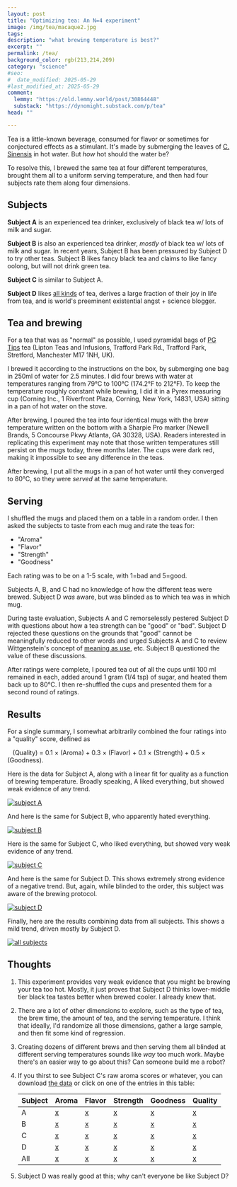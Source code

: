 ```yaml
---
layout: post
title: "Optimizing tea: An N=4 experiment"
image: /img/tea/macaque2.jpg
tags: 
description: "what brewing temperature is best?" 
excerpt: ""
permalink: /tea/
background_color: rgb(213,214,209)
category: "science"
#seo:
#  date_modified: 2025-05-29
#last_modified_at: 2025-05-29
comment:
  lemmy: "https://old.lemmy.world/post/30864448"
  substack: "https://dynomight.substack.com/p/tea"
head: ""

---
```


Tea is a little-known beverage, consumed for flavor or sometimes for conjectured effects as a stimulant. It's made by submerging the leaves of [C. Sinensis](https://en.wikipedia.org/wiki/Camellia_sinensis) in hot water. But *how* hot should the water be?

To resolve this, I brewed the same tea at four different temperatures, brought them all to a uniform serving temperature, and then had four subjects rate them along four dimensions.

## Subjects

**Subject A** is an experienced tea drinker, exclusively of black tea w/ lots of milk and sugar.

**Subject B** is also an experienced tea drinker, *mostly* of black tea w/ lots of milk and sugar. In recent years, Subject B has been pressured by Subject D to try other teas. Subject B likes fancy black tea and claims to like fancy oolong, but will not drink green tea.

**Subject C** is similar to Subject A.

**Subject D** likes [all kinds](https://dynomight.net/bourdieu/#on-abstraction-and-omnivores) of tea, derives a large fraction of their joy in life from tea, and is world's preeminent existential angst + science blogger.

## Tea and brewing

For a tea that was as "normal" as possible, I used pyramidal bags of [PG Tips](https://en.wikipedia.org/wiki/PG_Tips) tea (Lipton Teas and Infusions, Trafford Park Rd., Trafford Park, Stretford, Manchester M17 1NH, UK).

I brewed it according to the instructions on the box, by submerging one bag in 250ml of water for 2.5 minutes. I did four brews with water at temperatures ranging from 79°C to 100°C (174.2°F to 212°F). To keep the temperature roughly constant while brewing, I did it in a Pyrex measuring cup (Corning Inc., 1 Riverfront Plaza, Corning, New York, 14831, USA) sitting in a pan of hot water on the stove.

After brewing, I poured the tea into four identical mugs with the brew temperature written on the bottom with a Sharpie Pro marker (Newell Brands, 5 Concourse Pkwy Atlanta, GA 30328, USA). Readers interested in replicating this experiment may note that those written temperatures still persist on the mugs today, three months later. The cups were dark red, making it impossible to see any difference in the teas.

After brewing, I put all the mugs in a pan of hot water until they converged to 80°C, so they were *served* at the same temperature.

## Serving

I shuffled the mugs and placed them on a table in a random order. I then asked the subjects to taste from each mug and rate the teas for:

* "Aroma"
* "Flavor"
* "Strength"
* "Goodness"

Each rating was to be on a 1-5 scale, with 1=bad and 5=good.

Subjects A, B, and C had no knowledge of how the different teas were brewed. Subject D *was* aware, but was blinded as to which tea was in which mug.

During taste evaluation, Subjects A and C remorselessly pestered Subject D with questions about how a tea strength can be "good" or "bad". Subject D rejected these questions on the grounds that "good" cannot be meaningfully reduced to other words and urged Subjects A and C to review Wittgenstein's concept of [meaning as use](https://en.wikipedia.org/wiki/Philosophical_Investigations#Meaning_as_use), etc. Subject B questioned the value of these discussions.

After ratings were complete, I poured tea out of all the cups until 100 ml remained in each, added around 1 gram (1/4 tsp) of sugar, and heated them back up to 80°C. I then re-shuffled the cups and presented them for a second round of ratings.

## Results

For a single summary, I somewhat arbitrarily combined the four ratings into a "quality" score, defined as

&nbsp;&nbsp; (Quality) = 0.1 × (Aroma) + 0.3 × (Flavor) + 0.1 × (Strength) + 0.5 × (Goodness).

Here is the data for Subject A, along with a linear fit for quality as a function of brewing temperature. Broadly speaking, A liked everything, but showed weak evidence of any trend.

[![subject A](/img/tea/quality_A.svg)](/img/tea/quality_A.pdf)

And here is the same for Subject B, who apparently hated everything.

[![subject B](/img/tea/quality_B.svg)](/img/tea/quality_B.pdf)

Here is the same for Subject C, who liked everything, but showed very weak evidence of any trend.

[![subject C](/img/tea/quality_C.svg)](/img/tea/quality_C.pdf)

And here is the same for Subject D. This shows extremely strong evidence of a negative trend. But, again, while blinded to the order, this subject was aware of the brewing protocol.

[![subject D](/img/tea/quality_D.svg)](/img/tea/quality_D.pdf)

Finally, here are the results combining data from all subjects. This shows a mild trend, driven mostly by Subject D.

[![all subjects](/img/tea/quality_all.svg)](/img/tea/quality_all.pdf)

## Thoughts

1. This experiment provides very weak evidence that you might be brewing your tea too hot. Mostly, it just proves that Subject D thinks lower-middle tier black tea tastes better when brewed cooler. I already knew that.

2. There are a lot of other dimensions to explore, such as the type of tea, the brew time, the amount of tea, and the serving temperature. I think that ideally, I'd randomize all those dimensions, gather a large sample, and then fit some kind of regression.

3. Creating dozens of different brews and then serving them all blinded at different serving temperatures sounds like *way* too much work. Maybe there's an easier way to go about this? Can someone build me a robot?

4. If you thirst to see Subject C's raw aroma scores or whatever, you can download [the data](/img/tea/data.csv) or click on one of the entries in this table:

    | Subject | Aroma              | Flavor              | Strength              | Goodness              | Quality              |
    | ------- | ------------------ | ------------------- | --------------------- | --------------------- | -------------------- |
    | A       | [x](/img/tea/aroma_A.pdf)   | [x](/img/tea/flavor_A.pdf)   | [x](/img/tea/strength_A.pdf)   | [x](/img/tea/goodness_A.pdf)   | [x](/img/tea/quality_A.pdf)   |
    | B       | [x](/img/tea/aroma_B.pdf)   | [x](/img/tea/flavor_B.pdf)   | [x](/img/tea/strength_B.pdf)   | [x](/img/tea/goodness_B.pdf)   | [x](/img/tea/quality_B.pdf)   |
    | C       | [x](/img/tea/aroma_C.pdf)   | [x](/img/tea/flavor_C.pdf)   | [x](/img/tea/strength_C.pdf)   | [x](/img/tea/goodness_C.pdf)   | [x](/img/tea/quality_C.pdf)   |
    | D       | [x](/img/tea/aroma_D.pdf)   | [x](/img/tea/flavor_D.pdf)   | [x](/img/tea/strength_D.pdf)   | [x](/img/tea/goodness_D.pdf)   | [x](/img/tea/quality_D.pdf)   |
    | All     | [x](/img/tea/aroma_all.pdf) | [x](/img/tea/flavor_all.pdf) | [x](/img/tea/strength_all.pdf) | [x](/img/tea/goodness_all.pdf) | [x](/img/tea/quality_all.pdf) |


5. Subject D was really good at this; why can't everyone be like Subject D?